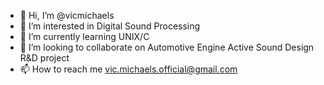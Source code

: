 - 👋 Hi, I’m @vicmichaels
- 👀 I’m interested in Digital Sound Processing
- 🌱 I’m currently learning UNIX/C
- 💞️ I’m looking to collaborate on Automotive Engine Active Sound Design R&D project
- 📫 How to reach me vic.michaels.official@gmail.com

<!---
vicmichaels/vicmichaels is a ✨ special ✨ repository because its `README.md` (this file) appears on your GitHub profile.
You can click the Preview link to take a look at your changes.
--->
